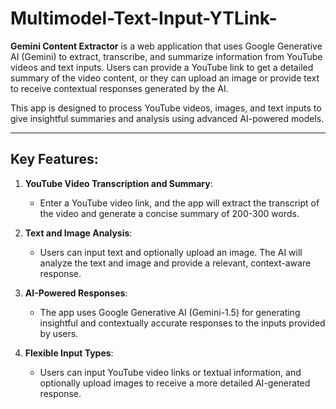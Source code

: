 # Multimodel-Text-Input-YTLink-

**Gemini Content Extractor** is a web application that uses Google Generative AI (Gemini) to extract, transcribe, and summarize information from YouTube videos and text inputs. Users can provide a YouTube link to get a detailed summary of the video content, or they can upload an image or provide text to receive contextual responses generated by the AI. 

This app is designed to process YouTube videos, images, and text inputs to give insightful summaries and analysis using advanced AI-powered models.

---

## Key Features:

1. **YouTube Video Transcription and Summary**:
   - Enter a YouTube video link, and the app will extract the transcript of the video and generate a concise summary of 200-300 words.

2. **Text and Image Analysis**:
   - Users can input text and optionally upload an image. The AI will analyze the text and image and provide a relevant, context-aware response.

3. **AI-Powered Responses**:
   - The app uses Google Generative AI (Gemini-1.5) for generating insightful and contextually accurate responses to the inputs provided by users.

4. **Flexible Input Types**:
   - Users can input YouTube video links or textual information, and optionally upload images to receive a more detailed AI-generated response.
